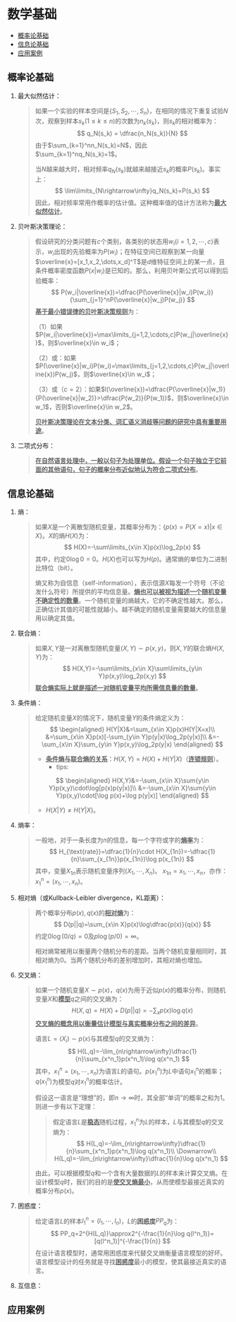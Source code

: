 # 数学基础

- [概率论基础](#概率论基础)
- [信息论基础](#信息论基础)
- [应用案例](应用案例)

## 概率论基础

1. 最大似然估计：

   > 如果一个实验的样本空间是$\{S_1,S_2,\cdots,S_n\}$，在相同的情况下重复试验$N$次，观察到样本$s_k(1\le k\le n)$的次数为$n_k(s_k)$，则$s_k$的相对概率为：
   > $$
   > q_N(s_k) = \dfrac{n_N(s_k)}{N}
   > $$
   > 由于$\sum_{k=1}^nn_N(s_k)=N$，因此$\sum_{k=1}^nq_N(s_k)=1$。
   >
   > 当$N$越来越大时，相对频率$q_N(s_k)$就越来越接近$s_k$的概率$P(s_k)$。事实上：
   > $$
   > \lim\limits_{N\rightarrow\infty}q_N(s_k)=P(s_k)
   > $$
   > 因此，相对频率常用作概率的估计值。这种概率值的估计方法称为<u>**最大似然估计**</u>。

2. 贝叶斯决策理论：

   > 假设研究的分类问题有$c$个类别，各类别的状态用$w_i(i=1,2,\cdots,c)$表示，$w_i$出现的先验概率为$P(w_i)$；在特征空间已观察到某一向量$\overline{x}=[x_1,x_2,\dots,x_d]^T$是$d$维特征空间上的某一点，且条件概率密度函数$P(x|w_i)$是已知的。那么，利用贝叶斯公式可以得到后验概率：
   > $$
   > P(w_i|\overline{x})=\dfrac{P(\overline{x}|w_i)P(w_i)}{\sum_{j=1}^nP(\overline{x}|w_j)P(w_j)}
   > $$
   > <u>**基于最小错误律的贝叶斯决策规则**</u>为：
   >
   > （1）如果$P(w_i|\overline{x})=\max\limits_{j=1,2,\cdots,c}P(w_j|\overline{x})$，则$\overline{x}\in w_i$；
   >
   > （2）或：如果$P(\overline{x}|w_i)P(w_i)=\max\limits_{j=1,2,\cdots,c}P(w_j|\overline{x})P(w_j)$，则$\overline{x}\in w_i$；
   >
   > （3）或（$c=2$）：如果$l(\overline{x})=\dfrac{P(\overline{x}|w_1)}{P(\overline{x}|w_2)}>\dfrac{P(w_2)}{P(w_1)}$，则$\overline{x}\in w_1$，否则$\overline{x}\in w_2$。
   >
   > <u>**贝叶斯决策理论在文本分类、词汇语义消歧等问题的研究中具有重要用途**</u>。

3. 二项式分布：

   > <u>**在自然语言处理中，一般以句子为处理单位。假设一个句子独立于它前面的其他语句，句子的概率分布近似地认为符合二项式分布**</u>。

## 信息论基础

1. 熵：

   > 如果$X$是一个离散型随机变量，其概率分布为：$\{p(x)=P(X=x)|x\in X\}$。$X$的熵$H(X)$为：
   > $$
   > H(X)=-\sum\limits_{x\in X}p(x)\log_2p(x)
   > $$
   > 其中，约定$0\log0=0$。$H(X)$也可以写为$H(p)$。通常熵的单位为二进制比特位（bit）。
   >
   > 熵又称为自信息（self-information），表示信源$X$每发一个符号（不论发什么符号）所提供的平均信息量。<u>**熵也可以被视为描述一个随机变量不确定性的数量**</u>。一个随机变量的熵越大，它的不确定性越大。那么，正确估计其值的可能性就越小。越不确定的随机变量需要越大的信息量用以确定其值。

2. 联合熵：

   > 如果$X,Y$是一对离散型随机变量$(X,Y)\sim p(x,y)$，则$X,Y$的联合熵$H(X,Y)$为：
   > $$
   > H(X,Y)=-\sum\limits_{x\in X}\sum\limits_{y\in Y}p(x,y)\log_2p(x,y)
   > $$
   > <u>**联合熵实际上就是描述一对随机变量平均所需信息量的数量**</u>。

3. 条件熵：

   > 给定随机变量$X$的情况下，随机变量$Y$的条件熵定义为：
   > $$
   > \begin{aligned}
   > H(Y|X)&=\sum_{x\in X}p(x)H(Y|X=x)\\
   > &=\sum_{x\in X}p(x)[-\sum_{y\in Y}p(y|x)\log_2p(y|x)]\\
   > &=-\sum_{x\in X}\sum_{y\in Y}p(x,y)\log_2p(y|x)
   > \end{aligned}
   > $$
   >
   > - <u>**条件熵与联合熵的关系**</u>：$H(X,Y)=H(X)+H(Y|X)$（<u>**连锁规则**</u>）。	
   >   - tips:
   >
   > $$
   > \begin{aligned}
   > H(X,Y)&=-\sum_{x\in X}\sum{y\in Y}p(x,y)\cdot\log[p(x)p(y|x)]\\
   > &=-\sum_{x\in X}\sum{y\in Y}p(x,y)\cdot[\log p(x)+\log p(y|x)]
   > \end{aligned}
   > $$
   >
   > - $H(X|Y)\neq H(Y|X)$。

4. 熵率：

   > 一般地，对于一条长度为$n$的信息，每一个字符或字的<u>**熵率**</u>为：
   > $$
   > H_{\text{rate}}=\dfrac{1}{n}\cdot H(X_{1n})=-\dfrac{1}{n}\sum_{x_{1n}}p(x_{1n})\log p(x_{1n})
   > $$
   > 其中，变量$X_{1n}$表示随机变量序列$(X_1,\cdots,X_n)$。 $x_{1n}=x_1,\cdots,x_n$，亦作：$x_1^n=(x_1,\cdots,x_n)$。

5. 相对熵（或Kullback-Leibler divergence，KL距离）：

   > 两个概率分布$p(x),q(x)$的<u>**相对熵**</u>为：
   > $$
   > D(p||q)=\sum_{x\in X}p(x)\log\dfrac{p(x)}{q(x)}
   > $$
   > 约定$0\log(0/q)=0$及$p\log(p/0)=\infty$。
   >
   > 相对熵常被用以衡量两个随机分布的差距。当两个随机变量相同时，其相对熵为0。当两个随机分布的差别增加时，其相对熵也增加。

6. 交叉熵：

   > 如果一个随机变量$X\sim p(x)$，$q(x)$为用于近似$p(x)$的概率分布，则随机变量$X$和<u>**模型**</u>$q$之间的交叉熵为：
   > $$
   > H(X,q)=H(X)+D(p||q)=-\sum_xp(x)\log q(x)
   > $$
   > <u>**交叉熵的概念用以衡量估计模型与真实概率分布之间的差异**</u>。
   >
   > 语言$L=(X_i)\sim p(x)$与其模型$q$的交叉熵为：
   > $$
   > H(L,q)=-\lim_{n\rightarrow\infty}\dfrac{1}{n}\sum_{x^n_1}p(x^n_1)\log q(x^n_1)
   > $$
   > 其中，$x^n_1=(x_1,\cdots,x_n)$为语言$L$的语句。$p(x^n_1)$为$L$中语句$x^n_1$的概率；$q(x^n_1)$为模型$q$对$x^n_1$的概率估计。
   >
   > 假设这一语言是“理想”的，即$n\rightarrow\infty$时，其全部“单词”的概率之和为1。则进一步有以下定理：
   >
   > > 假定语言$L$是<u>**稳态**</u>随机过程，$x^n_1$为$L$的样本，$L$与其模型$q$的交叉熵为：
   > > $$
   > > H(L,q)=-\lim_{n\rightarrow\infty}\dfrac{1}{n}\sum_{x^n_1}p(x^n_1)\log q(x^n_1)\\
   > > \Downarrow\\
   > > H(L,q)=-\lim_{n\rightarrow\infty}\dfrac{1}{n}\log q(x^n_1)
   > > $$
   >
   > 由此，可以根据模型$q$和一个含有大量数据的$L$的样本来计算交叉熵。在设计模型$q$时，我们的目的是<u>**使交叉熵最小**</u>，从而使模型最接近真实的概率分布$p(x)$。

7. 困惑度：

   > 给定语言$L$的样本$l^n_1=(l_1,\cdots,l_n)$，$L$的<u>**困惑度**</u>$PP_q$为：
   > $$
   > PP_q=2^{H(L,q)}\approx2^{-\frac{1}{n}\log q(l^n_1)}=[q(l^n_1)]^{-\frac{1}{n}}
   > $$
   > 在设计语言模型时，通常用困惑度来代替交叉熵衡量语言模型的好坏。语言模型设计的任务就是寻找<u>**困惑度**</u>最小的模型，使其最接近真实的语言。

8. 互信息：

## 应用案例